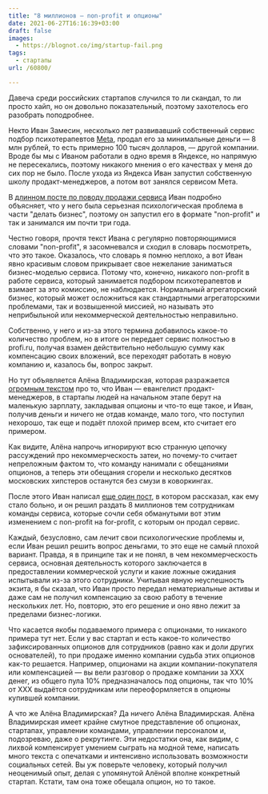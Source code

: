 ```yaml
---
title: "8 миллионов — non-profit и опционы"
date: 2021-06-27T16:16:39+03:00
draft: false
images:
  - https://blognot.co/img/startup-fail.png
tags:
  - стартапы
url: /60800/

---
```

Давеча среди российских стартапов случился то ли скандал, то ли просто хайп, но он довольно показательный, поэтому захотелось его разобрать поподробнее.

Некто Иван Замесин, несколько лет развивавший собственный сервис подбор психотерапевтов [Meta](https://bemeta.co/), продал его за минимальные деньги — 8 млн рублей, то есть примерно 100 тысяч долларов, — другой компании. Вроде бы мы с Иваном работали в одно время в Яндексе, но напрямую не пересекались, поэтому никакого мнения о его качествах у меня до сих пор не было. После ухода из Яндекса Иван запустил собственную школу продакт-менеджеров, а потом вот занялся сервисом Мета. 

В [длинном посте по поводу продажи сервиса](http://zamesin.me/why-i-leave-meta) Иван подробно объясняет, что у него была серьезная психологическая проблема в части "делать бизнес", поэтому он запустил его в формате "non-profit" и так и занимался им почти три года. 

Честно говоря, прочтя текст Ивана с регулярно повторяющимися словами "non-profit", я засомневался и сходил в словарь посмотреть, что это такое. Оказалось, что словарь я помню неплохо, а вот Иван явно красивым словом прикрывает свое нежелание заниматься бизнес-моделью сервиса. Потому что, конечно, никакого non-profit в работе сервиса, который занимается подбором психотерапевтов и взимает за это комиссию, не наблюдается. Нормальный агрегаторский бизнес, который может осложниться как стандартными агрегаторскими проблемами, так и возвышенной миссией, но называть это неприбыльной или некоммерческой деятельностью неправильно. 

Собственно, у него и из-за этого термина добавилось какое-то количество проблем, но в итоге он передает сервис полностью в profi.ru, получая взамен действительно небольшую сумму как компенсацию своих вложений, все переходят работать в новую компанию и, казалось бы, вопрос закрыт.

Но тут объявляется Алёна Владимирская, которая разражается [огромным текстом](https://www.facebook.com/alena.vladimirskaya/posts/10222208856103274) про то, что Иван — евангелист продакт-менеджеров, в стартапы людей на начальном этапе берут на маленькую зарплату, закладывая опционы и что-то еще такое, и Иван, получив деньги и ничего не отдав команде, мало того, что поступил нехорошо, так еще и подаёт плохой пример всем, кто считает его примером.

Как видите, Алёна напрочь игнорируют всю странную цепочку рассуждений про некоммерческость затеи, но почему-то считает непреложным фактом то, что команду нанимали с обещаниями опционов, а теперь эти обещания сгорели и несколько десятков московских хипстеров останутся без смузи в коворкингах.

После этого Иван написал [еще один пост](https://www.facebook.com/zamesin.ivan/posts/10158683930362499?__cft__[0]=AZWN0wQ4Z7ObEeQYKTKc7oVsV1dZ32sPe2ruOJLvUVE4dxG8yi0ViAmTW93cxdGZmoCT-h_UeTIT4EtiZft5Z65MHGw1u7U9Wy1gVSAdT-OhiZP762VNMSBtAab-2qQNK58&__tn__=%2CO%2CP-R), в котором рассказал, как ему стало больно, и он решил раздать 8 миллионов тем сотрудникам команды сервиса, которые сочли себя обманутыми вот этим изменением с non-profit на for-profit, с которым он продал сервис.

Каждый, безусловно, сам лечит свои психологические проблемы и, если Иван решил решить вопрос деньгами, то это еще не самый плохой вариант. Правда, я в принципе так и не понял, в чем некоммерческость сервиса, основная деятельность которого заключается в предоставлении коммерческой услуги и какие ложные ожидания испытывали из-за этого сотрудники. Учитывая явную неуспешность экзита, я бы сказал, что Иван просто передал нематериальные активы и даже сам не получил компенсацию за свою работу в течение нескольких лет. Но, повторю, это его решение и оно явно лежит за пределами бизнес-логики.

Что касается якобы подаваемого примера с опционами, то никакого примера тут нет. Если у вас стартап и есть какое-то количество зафиксированных опционов для сотрудников (равно как и доли других основателей), то при продаже именно компании судьба этих опционов как-то решается. Например, опционами на акции компании-покупателя или компенсацией — вы вели разговор о продаже компании за XXX денег, из общего пула 10% предназначалось под опционы, так что 10% от XXX выдаётся сотрудникам или переоформляется в опционы купившей компании.

А что же Алёна Владимирская? Да ничего Алёна Владимирская. Алёна Владимирская имеет крайне смутное представление об опционах, стартапах, управлении командами, управлении персоналом и, подозреваю, даже о рекрутинге. Эти недостатки она, как видим, с лихвой компенсирует умением сыграть на модной теме, написать много текста с опечатками и интенсивно использовать возможности социальных сетей. Вы уж поверьте человеку, который получил неоценимый опыт, делая с упомянутой Алёной вполне конкретный стартап. Кстати, там она тоже обещала опцион, но то такое.
